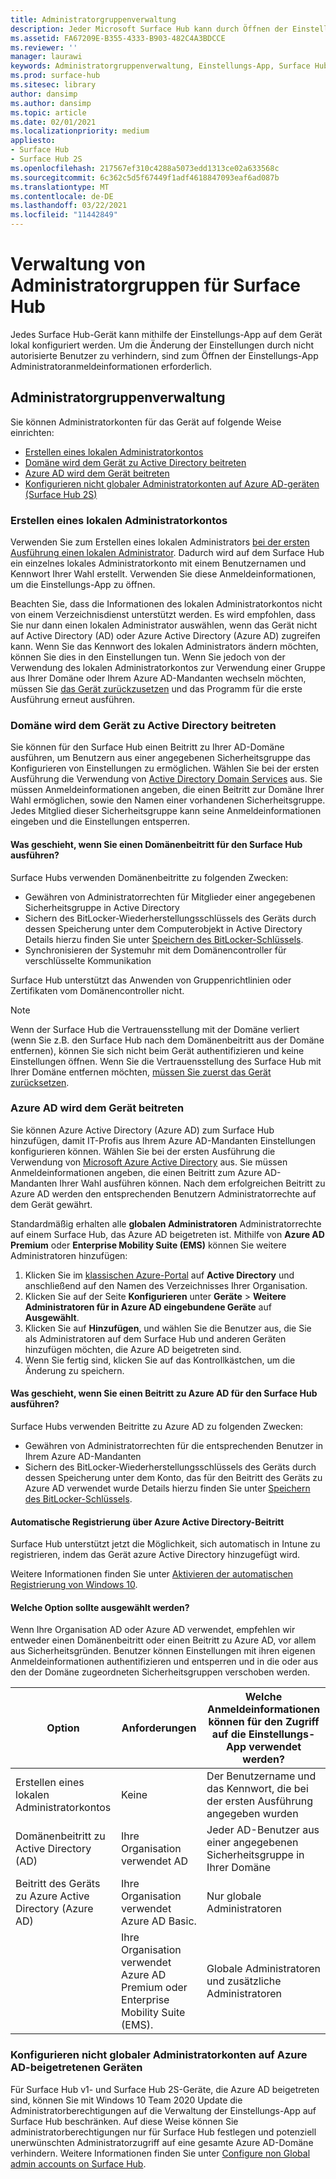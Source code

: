 ```yaml
---
title: Administratorgruppenverwaltung
description: Jeder Microsoft Surface Hub kann durch Öffnen der Einstellungs-App auf dem Gerät einzeln konfiguriert werden.
ms.assetid: FA67209E-B355-4333-B903-482C4A3BDCCE
ms.reviewer: ''
manager: laurawi
keywords: Administratorgruppenverwaltung, Einstellungs-App, Surface Hub konfigurieren
ms.prod: surface-hub
ms.sitesec: library
author: dansimp
ms.author: dansimp
ms.topic: article
ms.date: 02/01/2021
ms.localizationpriority: medium
appliesto:
- Surface Hub
- Surface Hub 2S
ms.openlocfilehash: 217567ef310c4288a5073edd1313ce02a633568c
ms.sourcegitcommit: 6c362c5d5f67449f1adf4618847093eaf6ad087b
ms.translationtype: MT
ms.contentlocale: de-DE
ms.lasthandoff: 03/22/2021
ms.locfileid: "11442849"
---
```

# <a name="admin-group-management-for-surface-hub"></a>Verwaltung von Administratorgruppen für Surface Hub


Jedes Surface Hub-Gerät kann mithilfe der Einstellungs-App auf dem Gerät lokal konfiguriert werden. Um die Änderung der Einstellungen durch nicht autorisierte Benutzer zu verhindern, sind zum Öffnen der Einstellungs-App Administratoranmeldeinformationen erforderlich.


## <a name="admin-group-management"></a>Administratorgruppenverwaltung

Sie können Administratorkonten für das Gerät auf folgende Weise einrichten:

- [Erstellen eines lokalen Administratorkontos](#create-a-local-admin-account)
- [Domäne wird dem Gerät zu Active Directory beitreten](#domain-join-the-device-to-active-directory)
- [Azure AD wird dem Gerät beitreten](#azure-ad-join-the-device)
- [Konfigurieren nicht globaler Administratorkonten auf Azure AD-geräten (Surface Hub 2S)](#configure-non-global-admin-accounts-on-azure-ad-joined-devices)


### <a name="create-a-local-admin-account"></a>Erstellen eines lokalen Administratorkontos

Verwenden Sie zum Erstellen eines lokalen Administrators [bei der ersten Ausführung einen lokalen Administrator](first-run-program-surface-hub.md#use-a-local-admin). Dadurch wird auf dem Surface Hub ein einzelnes lokales Administratorkonto mit einem Benutzernamen und Kennwort Ihrer Wahl erstellt. Verwenden Sie diese Anmeldeinformationen, um die Einstellungs-App zu öffnen.

Beachten Sie, dass die Informationen des lokalen Administratorkontos nicht von einem Verzeichnisdienst unterstützt werden. Es wird empfohlen, dass Sie nur dann einen lokalen Administrator auswählen, wenn das Gerät nicht auf Active Directory (AD) oder Azure Active Directory (Azure AD) zugreifen kann. Wenn Sie das Kennwort des lokalen Administrators ändern möchten, können Sie dies in den Einstellungen tun. Wenn Sie jedoch von der Verwendung des lokalen Administratorkontos zur Verwendung einer Gruppe aus Ihrer Domäne oder Ihrem Azure AD-Mandanten wechseln möchten, müssen Sie [das Gerät zurückzusetzen](device-reset-surface-hub.md) und das Programm für die erste Ausführung erneut ausführen.

### <a name="domain-join-the-device-to-active-directory"></a>Domäne wird dem Gerät zu Active Directory beitreten

Sie können für den Surface Hub einen Beitritt zu Ihrer AD-Domäne ausführen, um Benutzern aus einer angegebenen Sicherheitsgruppe das Konfigurieren von Einstellungen zu ermöglichen. Wählen Sie bei der ersten Ausführung die Verwendung von [Active Directory Domain Services](first-run-program-surface-hub.md#use-active-directory-domain-services) aus. Sie müssen Anmeldeinformationen angeben, die einen Beitritt zur Domäne Ihrer Wahl ermöglichen, sowie den Namen einer vorhandenen Sicherheitsgruppe. Jedes Mitglied dieser Sicherheitsgruppe kann seine Anmeldeinformationen eingeben und die Einstellungen entsperren.

#### <a name="what-happens-when-you-domain-join-your-surface-hub"></a>Was geschieht, wenn Sie einen Domänenbeitritt für den Surface Hub ausführen?
Surface Hubs verwenden Domänenbeitritte zu folgenden Zwecken:
- Gewähren von Administratorrechten für Mitglieder einer angegebenen Sicherheitsgruppe in Active Directory
- Sichern des BitLocker-Wiederherstellungsschlüssels des Geräts durch dessen Speicherung unter dem Computerobjekt in Active Directory Details hierzu finden Sie unter [Speichern des BitLocker-Schlüssels](save-bitlocker-key-surface-hub.md).
- Synchronisieren der Systemuhr mit dem Domänencontroller für verschlüsselte Kommunikation

Surface Hub unterstützt das Anwenden von Gruppenrichtlinien oder Zertifikaten vom Domänencontroller nicht.

> [!NOTE]
> Wenn der Surface Hub die Vertrauensstellung mit der Domäne verliert (wenn Sie z.B. den Surface Hub nach dem Domänenbeitritt aus der Domäne entfernen), können Sie sich nicht beim Gerät authentifizieren und keine Einstellungen öffnen. Wenn Sie die Vertrauensstellung des Surface Hub mit Ihrer Domäne entfernen möchten, [müssen Sie zuerst das Gerät zurücksetzen](device-reset-surface-hub.md).


### <a name="azure-ad-join-the-device"></a>Azure AD wird dem Gerät beitreten

Sie können Azure Active Directory (Azure AD) zum Surface Hub hinzufügen, damit IT-Profis aus Ihrem Azure AD-Mandanten Einstellungen konfigurieren können. Wählen Sie bei der ersten Ausführung die Verwendung von [Microsoft Azure Active Directory](first-run-program-surface-hub.md#use-microsoft-azure-active-directory) aus. Sie müssen Anmeldeinformationen angeben, die einen Beitritt zum Azure AD-Mandanten Ihrer Wahl ausführen können. Nach dem erfolgreichen Beitritt zu Azure AD werden den entsprechenden Benutzern Administratorrechte auf dem Gerät gewährt.

Standardmäßig erhalten alle **globalen Administratoren** Administratorrechte auf einem Surface Hub, das Azure AD beigetreten ist. Mithilfe von **Azure AD Premium** oder **Enterprise Mobility Suite (EMS)** können Sie weitere Administratoren hinzufügen:
1.  Klicken Sie im [klassischen Azure-Portal](https://manage.windowsazure.com/) auf **Active Directory** und anschließend auf den Namen des Verzeichnisses Ihrer Organisation.
2.  Klicken Sie auf der Seite **Konfigurieren** unter **Geräte** > **Weitere Administratoren für in Azure AD eingebundene Geräte** auf **Ausgewählt**.
3.  Klicken Sie auf **Hinzufügen**, und wählen Sie die Benutzer aus, die Sie als Administratoren auf dem Surface Hub und anderen Geräten hinzufügen möchten, die Azure AD beigetreten sind.
4.  Wenn Sie fertig sind, klicken Sie auf das Kontrollkästchen, um die Änderung zu speichern.

#### <a name="what-happens-when-you-azure-ad-join-your-surface-hub"></a>Was geschieht, wenn Sie einen Beitritt zu Azure AD für den Surface Hub ausführen?
Surface Hubs verwenden Beitritte zu Azure AD zu folgenden Zwecken:
- Gewähren von Administratorrechten für die entsprechenden Benutzer in Ihrem Azure AD-Mandanten
- Sichern des BitLocker-Wiederherstellungsschlüssels des Geräts durch dessen Speicherung unter dem Konto, das für den Beitritt des Geräts zu Azure AD verwendet wurde Details hierzu finden Sie unter [Speichern des BitLocker-Schlüssels](save-bitlocker-key-surface-hub.md).

#### <a name="automatic-enrollment-via-azure-active-directory-join"></a>Automatische Registrierung über Azure Active Directory-Beitritt

Surface Hub unterstützt jetzt die Möglichkeit, sich automatisch in Intune zu registrieren, indem das Gerät azure Active Directory hinzugefügt wird. 

Weitere Informationen finden Sie unter [Aktivieren der automatischen Registrierung von Windows 10](https://docs.microsoft.com/intune/windows-enroll#enable-windows-10-automatic-enrollment).

#### <a name="which-should-i-choose"></a>Welche Option sollte ausgewählt werden?

Wenn Ihre Organisation AD oder Azure AD verwendet, empfehlen wir entweder einen Domänenbeitritt oder einen Beitritt zu Azure AD, vor allem aus Sicherheitsgründen. Benutzer können Einstellungen mit ihren eigenen Anmeldeinformationen authentifizieren und entsperren und in die oder aus den der Domäne zugeordneten Sicherheitsgruppen verschoben werden.

| Option                                            | Anforderungen                            | Welche Anmeldeinformationen können für den Zugriff auf die Einstellungs-App verwendet werden?  |
|---------------------------------------------------|-----------------------------------------|-------|
| Erstellen eines lokalen Administratorkontos                      | Keine                                    | Der Benutzername und das Kennwort, die bei der ersten Ausführung angegeben wurden |
| Domänenbeitritt zu Active Directory (AD)              | Ihre Organisation verwendet AD               | Jeder AD-Benutzer aus einer angegebenen Sicherheitsgruppe in Ihrer Domäne |
| Beitritt des Geräts zu Azure Active Directory (Azure AD) | Ihre Organisation verwendet Azure AD Basic.   | Nur globale Administratoren |
| &nbsp;                                            | Ihre Organisation verwendet Azure AD Premium oder Enterprise Mobility Suite (EMS). | Globale Administratoren und zusätzliche Administratoren |


### <a name="configure-non-global-admin-accounts-on-azure-ad-joined-devices"></a>Konfigurieren nicht globaler Administratorkonten auf Azure AD-beigetretenen Geräten

Für Surface Hub v1- und Surface Hub 2S-Geräte, die Azure AD beigetreten sind, können Sie mit Windows 10 Team 2020 Update die Administratorberechtigungen auf die Verwaltung der Einstellungs-App auf Surface Hub beschränken. Auf diese Weise können Sie administratorberechtigungen nur für Surface Hub festlegen und potenziell unerwünschten Administratorzugriff auf eine gesamte Azure AD-Domäne verhindern. Weitere Informationen finden Sie unter [Configure non Global admin accounts on Surface Hub](surface-hub-2s-nonglobal-admin.md).